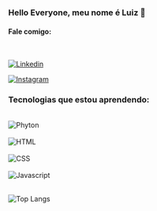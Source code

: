 ### Hello Everyone, meu nome é Luiz 👋
#### Fale comigo:
<br/>

[![Linkedin](https://img.shields.io/badge/LinkedIn-0077B5?style=for-the-badge&logo=linkedin&logoColor=white
)](https://www.linkedin.com/in/luizcarlosgomesjr/)

[![Instagram](https://img.shields.io/badge/Instagram-E4405F?style=for-the-badge&logo=instagram&logoColor=white
)](https://www.instagram.com/luigui_carlos/)

### Tecnologias que estou aprendendo:

<div style="display: inline_block"><br/>
  <img align="center" alt="Phyton" src="https://img.shields.io/badge/Python-3776AB?style=for-the-badge&logo=python&logoColor=white" />
</div>


<div style="display: inline_block"><br/>
  <img align="center" alt="HTML" <img src="https://img.shields.io/badge/HTML-239120?style=for-the-badge&logo=html5&logoColor=white" />
</div>

<div style="display: inline_block"><br/>
  <img align="center" alt="CSS" <img src="https://img.shields.io/badge/CSS-239120?&style=for-the-badge&logo=css3&logoColor=white" />
</div>


<div style="display: inline_block"><br/>
  <img align="center" alt="Javascript" src="https://img.shields.io/badge/JavaScript-F7DF1E?style=for-the-badge&logo=javascript&logoColor=black" />
</div><br/>

![Top Langs](https://github-readme-stats.vercel.app/api/top-langs/?username=luizcarlos001&size_weight=0.5&count_weight=0.5)
